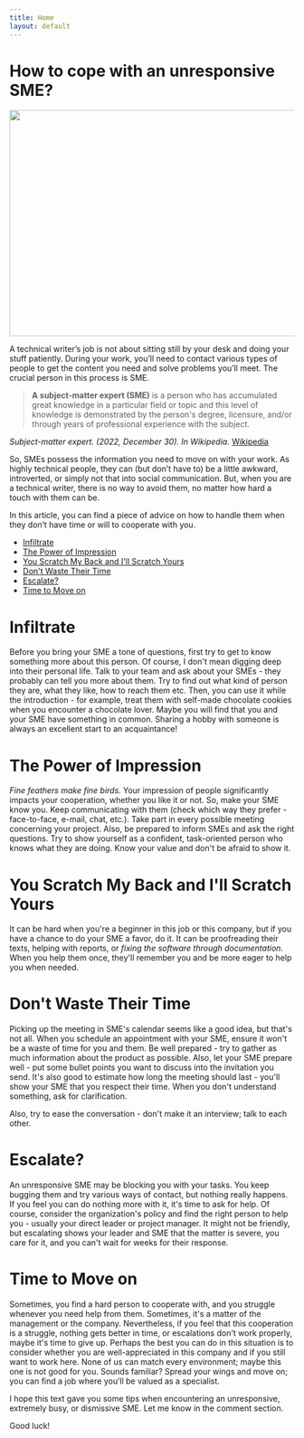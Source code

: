 ```yaml
---
title: Home
layout: default
---
```


How to cope with an unresponsive SME?
=====================================


<img src="https://images.unsplash.com/photo-1582578598774-a377d4b32223?crop=entropy&cs=tinysrgb&fit=max&fm=jpg&ixid=MnwyMDQ0MDF8MHwxfHNlYXJjaHw1fHxzaGFraW5nJTIwaGFuZHN8ZW58MHwwfHx8MTY3MjgyNTE0MQ&ixlib=rb-4.0.3&q=80&w=1080" height='400' width="1080">

A technical writer’s job is not about sitting still by your desk and doing your stuff patiently. During your work, you’ll need to contact various types of people to get the content you need and solve problems you’ll meet. The crucial person in this process is SME.

>**A subject-matter expert (SME)** is a person who has accumulated great knowledge in a particular field or topic and this level of knowledge is demonstrated by the person's degree, licensure, and/or through years of professional experience with the subject.

*Subject-matter expert. (2022, December 30). In Wikipedia.* [Wikipedia](https://en.wikipedia.org/wiki/Subject-matter_expert)

So, SMEs possess the information you need to move on with your work. As highly technical people, they can (but don’t have to) be a little awkward, introverted, or simply not that into social communication. But, when you are a technical writer, there is no way to avoid them, no matter how hard a touch with them can be.

In this article, you can find a piece of advice on how to handle them when they don’t have time or will to cooperate with you.


- [Infiltrate](#infiltrate)
- [The Power of Impression](#the-power-of-impression)
- [You Scratch My Back and I'll Scratch Yours](#you-scratch-my-back-and-ill-scratch-yours)
- [Don't Waste Their Time](#dont-waste-their-time)
- [Escalate?](#escalate)
- [Time to Move on](#time-to-move-on)

# Infiltrate
Before you bring your SME a tone of questions, first try to get to know something more about this person. Of course, I don't mean digging deep into their personal life. Talk to your team and ask about your SMEs - they probably can tell you more about them. Try to find out what kind of person they are, what they like, how to reach them etc. Then, you can use it while the introduction - for example, treat them with self-made chocolate cookies when you encounter a chocolate lover. Maybe you will find that you and your SME have something in common. Sharing a hobby with someone is always an excellent start to an acquaintance! 

# The Power of Impression
*Fine feathers make fine birds.* Your impression of people significantly impacts your cooperation, whether you like it or not. So, make your SME know you. Keep communicating with them (check which way they prefer - face-to-face, e-mail, chat, etc.). Take part in every possible meeting concerning your project. Also, be prepared to inform SMEs and ask the right questions. Try to show yourself as a confident, task-oriented person who knows what they are doing. Know your value and don't be afraid to show it.

# You Scratch My Back and I'll Scratch Yours
It can be hard when you're a beginner in this job or this company, but if you have a chance to do your SME a favor, do it. It can be proofreading their texts, helping with reports, or *fixing the software through documentation*. When you help them once, they'll remember you and be more eager to help you when needed.

# Don't Waste Their Time
Picking up the meeting in SME's calendar seems like a good idea, but that's not all. When you schedule an appointment with your SME, ensure it won't be a waste of time for you and them. Be well prepared - try to gather as much information about the product as possible. Also, let your SME prepare well - put some bullet points you want to discuss into the invitation you send. It's also good to estimate how long the meeting should last - you'll show your SME that you respect their time. When you don't understand something, ask for clarification. 

Also, try to ease the conversation - don't make it an interview; talk to each other.

# Escalate?
An unresponsive SME may be blocking you with your tasks. You keep bugging them and try various ways of contact, but nothing really happens. If you feel you can do nothing more with it, it's time to ask for help. Of course, consider the organization's policy and find the right person to help you - usually your direct leader or project manager. It might not be friendly, but escalating shows your leader and SME that the matter is severe, you care for it, and you can't wait for weeks for their response.

# Time to Move on
Sometimes, you find a hard person to cooperate with, and you struggle whenever you need help from them. Sometimes, it's a matter of the management or the company. Nevertheless, if you feel that this cooperation is a struggle, nothing gets better in time, or escalations don't work properly, maybe it's time to give up. Perhaps the best you can do in this situation is to consider whether you are well-appreciated in this company and if you still want to work here. None of us can match every environment; maybe this one is not good for you. Sounds familiar? Spread your wings and move on; you can find a job where you’ll be valued as a specialist.

I hope this text gave you some tips when encountering an unresponsive, extremely busy, or dismissive SME. Let me know in the comment section. 

Good luck!
